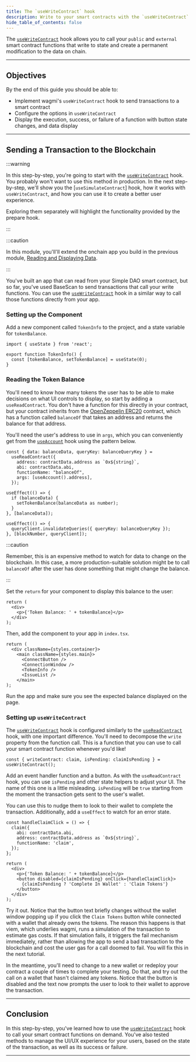 ```yaml
---
title: The `useWriteContract` hook
description: Write to your smart contracts with the `useWriteContract` hook.
hide_table_of_contents: false
---
```


The [`useWriteContract`] hook allows you to call your `public` and `external` smart contract functions that write to state and create a permanent modification to the data on chain.

---

## Objectives

By the end of this guide you should be able to:

- Implement wagmi's `useWriteContract` hook to send transactions to a smart contract
- Configure the options in `useWriteContract`
- Display the execution, success, or failure of a function with button state changes, and data display

---

## Sending a Transaction to the Blockchain

:::warning

In this step-by-step, you're going to start with the [`useWriteContract`] hook. You probably won't want to use this method in production. In the next step-by-step, we'll show you the [`useSimulateContract`] hook, how it works with `useWriteContract`, and how you can use it to create a better user experience.

Exploring them separately will highlight the functionality provided by the prepare hook.

:::

:::caution

In this module, you'll'll extend the onchain app you build in the previous module, [Reading and Displaying Data].

:::

You've built an app that can read from your Simple DAO smart contract, but so far, you've used BaseScan to send transactions that call your write functions. You can use the [`useWriteContract`] hook in a similar way to call those functions directly from your app.

### Setting up the Component

Add a new component called `TokenInfo` to the project, and a state variable for `tokenBalance`.

```tsx
import { useState } from 'react';

export function TokenInfo() {
  const [tokenBalance, setTokenBalance] = useState(0);
}
```

### Reading the Token Balance

You'll need to know how many tokens the user has to be able to make decisions on what UI controls to display, so start by adding a `useReadContract`. You don't have a function for this directly in your contract, but your contract inherits from the [OpenZeppelin ERC20] contract, which has a function called `balanceOf` that takes an address and returns the balance for that address.

You'll need the user's address to use in `args`, which you can conveniently get from the [`useAccount`] hook using the pattern below.

```tsx:
const { data: balanceData, queryKey: balanceQueryKey } =
  useReadContract({
    address: contractData.address as `0x${string}`,
    abi: contractData.abi,
    functionName: "balanceOf",
    args: [useAccount().address],
  });

useEffect(() => {
  if (balanceData) {
    setTokenBalance(balanceData as number);
  }
}, [balanceData]);

useEffect(() => {
  queryClient.invalidateQueries({ queryKey: balanceQueryKey });
}, [blockNumber, queryClient]);
```

:::caution

Remember, this is an expensive method to watch for data to change on the blockchain. In this case, a more production-suitable solution might be to call `balanceOf` after the user has done something that might change the balance.

:::

Set the `return` for your component to display this balance to the user:

```tsx
return (
  <div>
    <p>{'Token Balance: ' + tokenBalance}</p>
  </div>
);
```

Then, add the component to your app in `index.tsx`.

```tsx
return (
  <div className={styles.container}>
    <main className={styles.main}>
      <ConnectButton />
      <ConnectionWindow />
      <TokenInfo />
      <IssueList />
    </main>
);
```

Run the app and make sure you see the expected balance displayed on the page.

### Setting up `useWriteContract`

The [`useWriteContract`] hook is configured similarly to the [`useReadContract`] hook, with one important difference. You'll need to decompose the `write` property from the function call. This is a function that you can use to call your smart contract function whenever you'd like!

```tsx
const { writeContract: claim, isPending: claimIsPending } = useWriteContract();
```

Add an event handler function and a button. As with the `useReadContract` hook, you can use `isPending` and other state helpers to adjust your UI. The name of this one is a little misleading. `isPending` will be `true` starting from the moment the transaction gets sent to the user's wallet.

You can use this to nudge them to look to their wallet to complete the transaction. Additionally, add a `useEffect` to watch for an error state.

```tsx
const handleClaimClick = () => {
  claim({
    abi: contractData.abi,
    address: contractData.address as `0x${string}`,
    functionName: 'claim',
  });
};

return (
  <div>
    <p>{'Token Balance: ' + tokenBalance}</p>
    <button disabled={claimIsPending} onClick={handleClaimClick}>
      {claimIsPending ? 'Complete In Wallet' : 'Claim Tokens'}
    </button>
  </div>
);
```

Try it out. Notice that the button text briefly changes without the wallet window popping up if you click the `Claim Tokens` button while connected with a wallet that already owns the tokens. The reason this happens is that viem, which underlies wagmi, runs a simulation of the transaction to estimate gas costs. If that simulation fails, it triggers the fail mechanism immediately, rather than allowing the app to send a bad transaction to the blockchain and cost the user gas for a call doomed to fail. You will fix this in the next tutorial.

In the meantime, you'll need to change to a new wallet or redeploy your contract a couple of times to complete your testing. Do that, and try out the call on a wallet that hasn't claimed any tokens. Notice that the button is disabled and the text now prompts the user to look to their wallet to approve the transaction.

---

## Conclusion

In this step-by-step, you've learned how to use the [`useWriteContract`] hook to call your smart contract functions on demand. You've also tested methods to manage the UI/UX experience for your users, based on the state of the transaction, as well as its success or failure.

---

[wagmi]: https://wagmi.sh/
[`useWriteContract`]: https://wagmi.sh/react/hooks/useWriteContract
[`usePrepareContractWrite`]: https://wagmi.sh/react/prepare-hooks/usePrepareContractWrite
[Reading and Displaying Data]: ../reading-and-displaying-data/useAccount
[`useReadContract`]: https://wagmi.sh/react/hooks/useReadContract
[OpenZeppelin ERC20]: https://github.com/OpenZeppelin/openzeppelin-contracts/blob/master/contracts/token/ERC20/ERC20.sol
[`useAccount`]: https://wagmi.sh/react/hooks/useAccount
